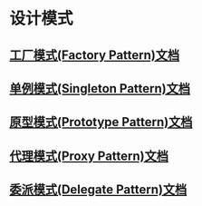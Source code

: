 
# 设计模式
## [工厂模式(Factory Pattern)文档](src/main/java/factory/README.md)

## [单例模式(Singleton Pattern)文档](src/main/java/singleton/README.md)

## [原型模式(Prototype Pattern)文档](src/main/java/prototype/README.md)

## [代理模式(Proxy Pattern)文档](src/main/java/proxy/README.md)

## [委派模式(Delegate Pattern)文档](src/main/java/delegate/README.md)
 




